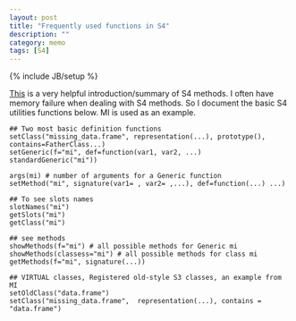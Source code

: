 ```yaml
---
layout: post
title: "Frequently used functions in S4"
description: ""
category: memo
tags: [S4]
---
```

{% include JB/setup %}

[This](http://cran.r-project.org/doc/contrib/Genolini-S4tutorialV0-5en.pdf) is a very helpful introduction/summary of S4 methods.  I often have memory failure when dealing with S4 methods. So I document the basic S4 utilities functions below.  MI is used as an example.

    ## Two most basic definition functions 
    setClass("missing_data.frame", representation(...), prototype(), contains=FatherClass...)                                    
    setGeneric(f="mi", def=function(var1, var2, ...) standardGeneric("mi"))                 

    args(mi) # number of arguments for a Generic function                                             
    setMethod("mi", signature(var1= , var2= ,...), def=function(...) ...)

    ## To see slots names
    slotNames("mi")
    getSlots("mi")
    getClass("mi")

    ## see methods 
    showMethods(f="mi") # all possible methods for Generic mi
    showMethods(classess="mi") # all possible methods for class mi
    getMethods(f="mi", signature(...))

    ## VIRTUAL classes, Registered old-style S3 classes, an example from MI
    setOldClass("data.frame")
    setClass("missing_data.frame",  representation(...), contains = "data.frame")
